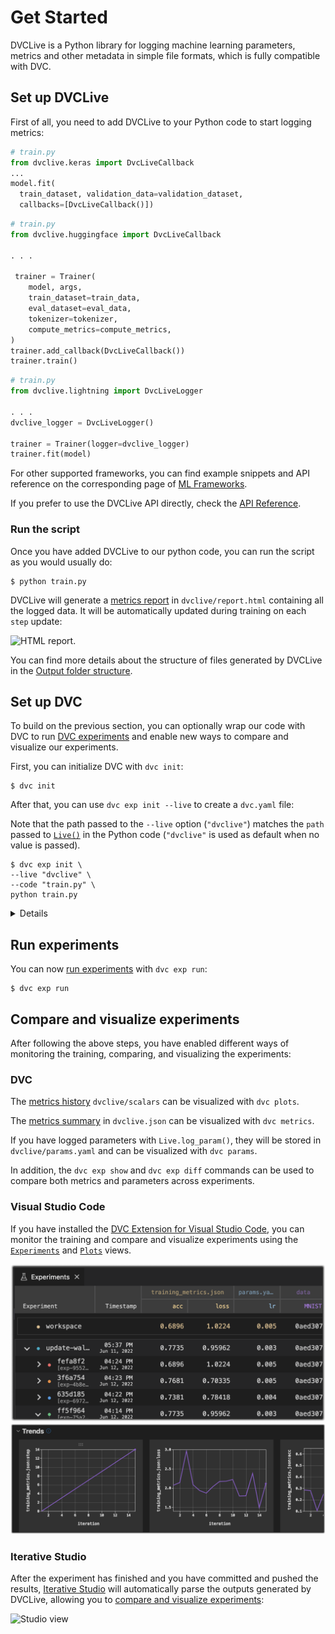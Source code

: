# Get Started

DVCLive is a Python library for logging machine learning parameters, metrics and
other metadata in simple file formats, which is fully compatible with DVC.

## Set up DVCLive

First of all, you need to add DVCLive to your Python code to start logging
metrics:

<toggle>
<tab title="Keras">

```python
# train.py
from dvclive.keras import DvcLiveCallback
...
model.fit(
  train_dataset, validation_data=validation_dataset,
  callbacks=[DvcLiveCallback()])
```

</tab>

<tab title="Hugging Face">

```python
# train.py
from dvclive.huggingface import DvcLiveCallback

. . .

 trainer = Trainer(
    model, args,
    train_dataset=train_data,
    eval_dataset=eval_data,
    tokenizer=tokenizer,
    compute_metrics=compute_metrics,
)
trainer.add_callback(DvcLiveCallback())
trainer.train()
```

</tab>
<tab title="Pytorch Lightning">

```python
# train.py
from dvclive.lightning import DvcLiveLogger

. . .
dvclive_logger = DvcLiveLogger()

trainer = Trainer(logger=dvclive_logger)
trainer.fit(model)
```

</tab>
</toggle>

For other supported frameworks, you can find example snippets and API reference
on the corresponding page of [ML Frameworks](/doc/dvclive/ml-frameworks).

If you prefer to use the DVCLive API directly, check the
[API Reference](/doc/dvclive/api-reference).

### Run the script

Once you have added DVCLive to our python code, you can run the script as you
would usually do:

```dvc
$ python train.py
```

DVCLive will generate a
[metrics report](/doc/dvclive/api-reference/live/make_report) in
`dvclive/report.html` containing all the logged data. It will be automatically
updated during training on each `step` update:

![HTML report](/img/dvclive-html.gif).

You can find more details about the structure of files generated by DVCLive in
the [Output folder structure](/doc/dvclive/outputs).

## Set up DVC

To build on the previous section, you can optionally wrap our code with DVC to
run [DVC experiments](/doc/user-guide/experiment-management/) and enable new
ways to compare and visualize our experiments.

First, you can initialize DVC with `dvc init`:

```dvc
$ dvc init
```

After that, you can use `dvc exp init --live` to create a `dvc.yaml` file:

<admon type="info">

Note that the path passed to the `--live` option (`"dvclive"`) matches the
`path` passed to [`Live()`](/doc/dvclive/api-reference/live) in the Python code
(`"dvclive"` is used as default when no value is passed).

</admon>

```dvc
$ dvc exp init \
--live "dvclive" \
--code "train.py" \
python train.py
```

<details>

### ⚙️ Expand to see the `dvc.yaml`

The `dvc.yaml` will contain a new `train` stage using the DVCLive outputs as
`metrics` and `plots`:

```yaml
stages:
  train:
    cmd: python train.py
    deps:
      - train.py
    metrics:
      - dvclive.json:
          cache: false
    plots:
      - dvclive/scalars:
          cache: false
```

If you log other types of data you can check the
[Output folder structure](/doc/dvclive/outputs) and update your `dvc.yaml`
accordingly.

</details>

## Run experiments

You can now
[run experiments](/doc/user-guide/experiment-management/running-experiments)
with `dvc exp run`:

```dvc
$ dvc exp run
```

## Compare and visualize experiments

After following the above steps, you have enabled different ways of monitoring
the training, comparing, and visualizing the experiments:

### DVC

The [metrics history](/doc/dvclive/api-reference/live/log#step-updates)
`dvclive/scalars` can be visualized with `dvc plots`.

The [metrics summary](/doc/dvclive/api-reference/live/log#description) in
`dvclive.json` can be visualized with `dvc metrics`.

If you have logged parameters with `Live.log_param()`, they will be stored in
`dvclive/params.yaml` and can be visualized with `dvc params`.

In addition, the `dvc exp show` and `dvc exp diff` commands can be used to
compare both metrics and parameters across experiments.

### Visual Studio Code

If you have installed the
[DVC Extension for Visual Studio Code](https://marketplace.visualstudio.com/items?itemName=Iterative.dvc),
you can monitor the training and compare and visualize experiments using the
[`Experiments`](https://github.com/iterative/vscode-dvc/blob/main/extension/resources/walkthrough/experiments-table.md)
and
[`Plots`](https://github.com/iterative/vscode-dvc/blob/main/extension/resources/walkthrough/plots.md)
views.

![Experiments view](https://github.com/iterative/vscode-dvc/raw/main/extension/resources/walkthrough/images/experiments-table.png)
![Plost view](https://github.com/iterative/vscode-dvc/raw/main/extension/resources/walkthrough/images/plots-trends.png)

### Iterative Studio

After the experiment has finished and you have committed and pushed the results,
[Iterative Studio](/doc/studio) will automatically parse the outputs generated
by DVCLive, allowing you to
[compare and visualize experiments](/doc/studio/user-guide/projects-and-experiments/visualize-and-compare):

![Studio view](/img/dvclive-studio-plots.png)
